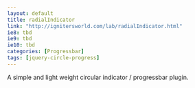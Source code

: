```yaml
---
layout: default
title: radialIndicator
link: "http://ignitersworld.com/lab/radialIndicator.html"
ie8: tbd
ie9: tbd
ie10: tbd
categories: [Progressbar]
tags: [jquery-circle-progress]
---
```

A simple and light weight circular indicator / progressbar plugin.
